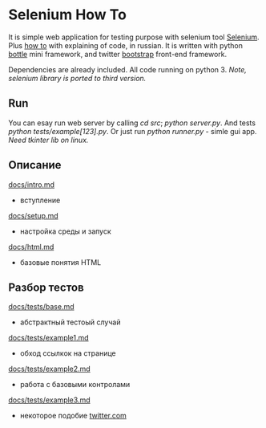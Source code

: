 Selenium How To
===============

It is simple web application for testing purpose with selenium tool [Selenium](http://seleniumhq.org/).
Plus [how to](https://bitbucket.org/B7W/seleniumhowto/src/default/docs) with explaining of code, in russian.
It is written with python [bottle](http://bottlepy.org/) mini framework,
and twitter [bootstrap](http://twitter.github.com/bootstrap/) front-end framework.

Dependencies are already included. All code running on python 3.
*Note, selenium library is ported to third version.*

Run
---

You can esay run web server by calling *cd src*; *python server.py*. And tests *python tests/example[123].py*.
Or just run *python runner.py* - simle gui app. *Need tkinter lib on linux.*

Описание
--------

[docs/intro.md](https://bitbucket.org/B7W/seleniumhowto/src/default/docs/intro.md)
 - вступление

[docs/setup.md](https://bitbucket.org/B7W/seleniumhowto/src/default/docs/setup.md)
 - настройка среды и запуск

[docs/html.md](https://bitbucket.org/B7W/seleniumhowto/src/default/docs/html.md)
 - базовые понятия HTML

Разбор тестов
-------------

[docs/tests/base.md](https://bitbucket.org/B7W/seleniumhowto/src/default/docs/tests/base.md)
 - абстрактный тестоый случай

[docs/tests/example1.md](https://bitbucket.org/B7W/seleniumhowto/src/default/docs/tests/example1.md)
 - обход ссылкок на странице

[docs/tests/example2.md](https://bitbucket.org/B7W/seleniumhowto/src/default/docs/tests/example2.md)
 - работа с базовыми контролами

[docs/tests/example3.md](https://bitbucket.org/B7W/seleniumhowto/src/default/docs/tests/example3.md)
 - некоторое подобие [twitter.com](https://twitter.com)
